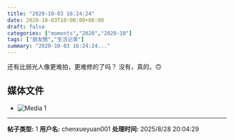 ```yaml
---
title: "2020-10-03 16:24:24"
date: 2020-10-03T10:00:00+08:00
draft: false
categories: ["moments","2020","2020-10"]
tags: ["朋友圈","生活记录"]
summary: "2020-10-03 16:24:24..."
---
```


还有比弱光人像更难拍，更难修的了吗？
没有，真的。🙃

## 媒体文件

- ![Media 1](/Moments/photos/2020-10-03/202010031624240.jpg)

---

**帖子类型:** 1
**用户名:** chenxueyuan001
**处理时间:** 2025/8/28 20:04:29